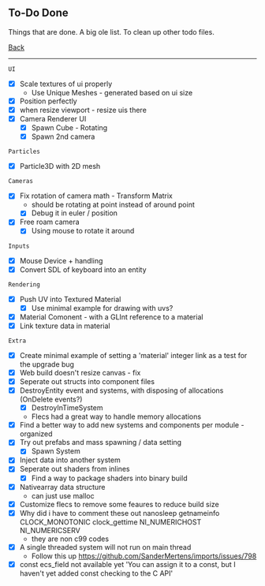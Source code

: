 To-Do Done
-----

Things that are done. A big ole list. To clean up other todo files.

[Back](todo-main.md)

-----

`UI`
- [x] Scale textures of ui properly
    - Use Unique Meshes - generated based on ui size
- [x] Position perfectly
- [x] when resize viewport - resize uis there
- [x] Camera Renderer UI
    - [x] Spawn Cube - Rotating
    - [x] Spawn 2nd camera

`Particles`
- [x] Particle3D with 2D mesh

`Cameras`
- [x] Fix rotation of camera math - Transform Matrix
    - should be rotating at point instead of around point
    - [x] Debug it in euler / position
- [x] Free roam camera
    - [x] Using mouse to rotate it around

`Inputs`
- [x] Mouse Device + handling
- [x] Convert SDL of keyboard into an entity

`Rendering`
- [x] Push UV into Textured Material
    - [x] Use minimal example for drawing with uvs?
- [x] Material Comonent - with a GLInt reference to a material
- [x] Link texture data in material

`Extra`
- [x] Create minimal example of setting a 'material' integer link as a test for the upgrade bug
- [x] Web build doesn't resize canvas - fix 
- [x] Seperate out structs into component files
- [x] DestroyEntity event and systems, with disposing of allocations (OnDelete events?)
    - [x] DestroyInTimeSystem
    - Flecs had a great way to handle memory allocations
- [x] Find a better way to add new systems and components per module - organized
- [x] Try out prefabs and mass spawning / data setting
    - [x] Spawn System
- [x] Inject data into another system
- [x] Seperate out shaders from inlines
    - [x] Find a way to package shaders into binary build
- [x] Nativearray data structure
    - can just use malloc
- [x] Customize flecs to remove some feaures to reduce build size
- [x] Why did i have to comment these out
    nanosleep getnameinfo CLOCK_MONOTONIC clock_gettime NI_NUMERICHOST NI_NUMERICSERV
    - they are non c99 codes
- [x] A single threaded system will not run on main thread
    - Follow this up
    https://github.com/SanderMertens/imports/issues/798
- [x] const ecs_field not available yet
    'You can assign it to a const, but I haven't yet added const checking to the C API'